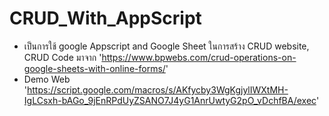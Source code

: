 # CRUD_With_AppScript
- เป็นการใช้ google Appscript and Google Sheet ในการสร้าง CRUD website, CRUD Code มาจาก 'https://www.bpwebs.com/crud-operations-on-google-sheets-with-online-forms/'
- Demo Web 'https://script.google.com/macros/s/AKfycby3WgKgjylIWXtMH-IgLCsxh-bAGo_9jEnRPdUyZSANO7J4yG1AnrUwtyG2pO_vDchfBA/exec'
